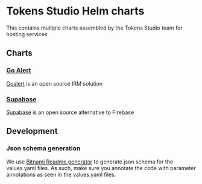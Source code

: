 # Tokens Studio Helm charts

This contains multiple charts assembled by the Tokens Studio team for hosting services

## Charts 

### [Go Alert](./charts/goalert/readme.md)

[Goalert](https://github.com/target/goalert) is an open source IRM solution 

### [Supabase](./charts/supabase/readme.md)

[Supabase](https://supabase.com/) is an open source alternative to Firebase 


## Development

### Json schema generation

We use [Bitnami Readme generator](https://github.com/bitnami/readme-generator-for-helm) to generate json schema for the values.yaml files. As such, make sure you annotate the code with parameter annotations as seen in the values.yaml files.


